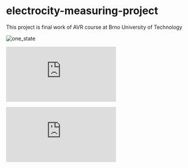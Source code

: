 # electrocity-measuring-project
This project is final work of AVR course at Brno University of Technology


![one_state](https://github.com/SlavekRylich/DE2-electrocity-measuring-project/assets/124887798/31f2226a-9e53-443d-b366-ba8f15c4711d)


![one_state.pdf](https://github.com/SlavekRylich/DE2-electrocity-measuring-project/files/13628359/one_state.pdf)


![state_diagram.pdf](https://github.com/SlavekRylich/DE2-electrocity-measuring-project/files/13628360/state_diagram.pdf)
